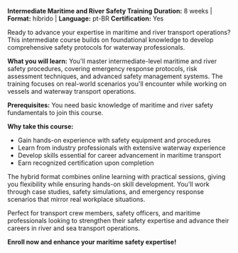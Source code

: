 **Intermediate Maritime and River Safety Training**
**Duration:** 8 weeks | **Format:** híbrido | **Language:** pt-BR
**Certification:** Yes

Ready to advance your expertise in maritime and river transport operations? This intermediate course builds on foundational knowledge to develop comprehensive safety protocols for waterway professionals.

**What you will learn:**
You'll master intermediate-level maritime and river safety procedures, covering emergency response protocols, risk assessment techniques, and advanced safety management systems. The training focuses on real-world scenarios you'll encounter while working on vessels and waterway transport operations.

**Prerequisites:**
You need basic knowledge of maritime and river safety fundamentals to join this course.

**Why take this course:**
- Gain hands-on experience with safety equipment and procedures
- Learn from industry professionals with extensive waterway experience  
- Develop skills essential for career advancement in maritime transport
- Earn recognized certification upon completion

The hybrid format combines online learning with practical sessions, giving you flexibility while ensuring hands-on skill development. You'll work through case studies, safety simulations, and emergency response scenarios that mirror real workplace situations.

Perfect for transport crew members, safety officers, and maritime professionals looking to strengthen their safety expertise and advance their careers in river and sea transport operations.

**Enroll now and enhance your maritime safety expertise!**